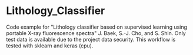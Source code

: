 # Lithology_Classifier
Code example for "Lithology classifier based on supervised learning using portable X-ray fluorescence spectra" J. Baek, S.-J. Cho, and S. Shin.
Only test data is available due to the project data security. 
This workflow is tested with sklearn and keras (cpu). 
